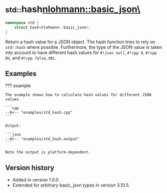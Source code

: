 # <small>std::</small>hash<nlohmann::basic_json\>

```cpp
namespace std {
    struct hash<nlohmann::basic_json>;
}
```

Return a hash value for a JSON object. The hash function tries to rely on `std::hash` where possible. Furthermore, the
type of the JSON value is taken into account to have different hash values for `#!json null`, `#!cpp 0`, `#!cpp 0U`, and
`#!cpp false`, etc.

## Examples

??? example

    The example shows how to calculate hash values for different JSON values.

    ```cpp
    --8<-- "examples/std_hash.cpp"
    ```

    Output:

    ```json
    --8<-- "examples/std_hash.output"
    ```

    Note the output is platform-dependent.

## Version history

- Added in version 1.0.0.
- Extended for arbitrary basic_json types in version 3.10.5.
